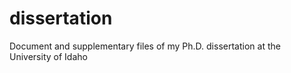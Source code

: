 # dissertation
Document and supplementary files of my Ph.D. dissertation at the University of Idaho
